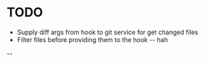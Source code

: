 # TODO

- Supply diff args from hook to git service for get changed files
- Filter files before providing them to the hook
  -- hah

--
